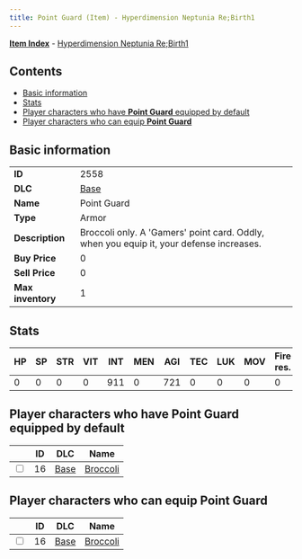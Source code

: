 ```yaml
---
title: Point Guard (Item) - Hyperdimension Neptunia Re;Birth1
---
```


[**Item Index**](/neptunia/rb1/item/index.html) - [Hyperdimension Neptunia Re;Birth1](/neptunia/rb1)

## Contents

- [Basic information](#basic-information)
- [Stats](#stats)
- [Player characters who have **Point Guard** equipped by default](#player-characters-who-have-point-guard-equipped-by-default)
- [Player characters who can equip **Point Guard**](#player-characters-who-can-equip-point-guard)

## Basic information

|   |   |
| -- | -- |
| **ID** | 2558 |
| **DLC** | [Base](/neptunia/rb1/dlc/1-base.html) |
| **Name** | Point Guard |
| **Type** | Armor |
| **Description** | Broccoli only. A 'Gamers' point card. Oddly, when you equip it, your defense increases. |
| **Buy Price** | 0 |
| **Sell Price** | 0 |
| **Max inventory** | 1 |


## Stats

| HP | SP | STR | VIT | INT | MEN | AGI | TEC | LUK | MOV | Fire res. | Ice res. | Wind res. | Lightning res. |
| -- | -- | --- | --- | --- | --- | --- | --- | --- | --- | --------- | -------- | --------- | -------------- |
| 0 | 0 | 0 | 0 | 911 | 0 | 721 | 0 | 0 | 0 | 0 | 0 | 0 | 0 |


## Player characters who have **Point Guard** equipped by default

|    | ID | DLC | Name |
| -- | -- | --- | ---- |
| <input type="checkbox" id="rb1-player-1-16" class="trackbox" /> | 16 | [Base](/neptunia/rb1/dlc/1-base.html) | [Broccoli](/neptunia/rb1/player/1-16-broccoli.html) |


## Player characters who can equip **Point Guard**

|    | ID | DLC | Name |
| -- | -- | --- | ---- |
| <input type="checkbox" id="rb1-player-1-16" class="trackbox" /> | 16 | [Base](/neptunia/rb1/dlc/1-base.html) | [Broccoli](/neptunia/rb1/player/1-16-broccoli.html) |
